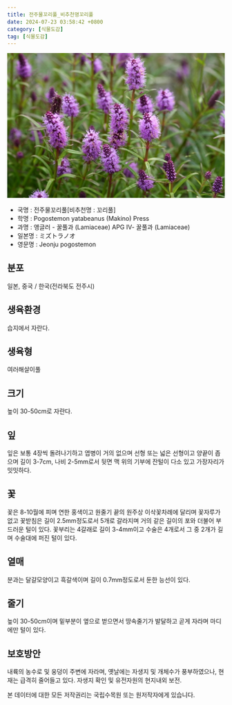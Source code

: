 ```yaml
---
title: 전주물꼬리풀_비추천명꼬리풀
date: 2024-07-23 03:58:42 +0800
category: [식물도감]
tag: [식물도감]
---
```




![전주물꼬리풀[비추천명 : 꼬리풀]](/assets/img/fileUpload/plants/basic/Labiatae/Dysophylla/15966/15966_1_th2.jpg)
- 국명 : 전주물꼬리풀[비추천명 : 꼬리풀]
- 학명 : Pogostemon yatabeanus (Makino) Press
- 과명 : 앵글러 - 꿀풀과 (Lamiaceae) APG Ⅳ- 꿀풀과 (Lamiaceae)
- 일본명 : ミズトラノオ
- 영문명 : Jeonju pogostemon


## 분포
일본, 중국 / 한국(전라북도 전주시) 
## 생육환경
습지에서 자란다.
## 생육형
여러해살이풀
## 크기
높이 30-50cm로 자란다.
## 잎
잎은 보통 4장씩 돌려나기하고 엽병이 거의 없으며 선형 또는 넓은 선형이고 양끝이 좁으며 길이 3-7cm, 나비 2-5mm로서 뒷면 맥 위의 기부에 잔털이 다소 있고 가장자리가 밋밋하다.
## 꽃
꽃은 8-10월에 피며 연한 홍색이고 원줄기 끝의 원주상 이삭꽃차례에 달리며 꽃자루가 없고 꽃받침은 길이 2.5mm정도로서 5개로 갈라지며 거의 같은 길이의 포와 더불어 부드러운 털이 있다. 꽃부리는 4갈래로 길이 3-4mm이고 수술은 4개로서 그 중 2개가 길며 수술대에 퍼진 털이 있다.
## 열매
분과는 달걀모양이고 흑갈색이며 길이 0.7mm정도로서 둔한 능선이 있다.
## 줄기
높이 30-50cm이며 밑부분이 옆으로 벋으면서 땅속줄기가 발달하고 곧게 자라며 마디에만 털이 있다.
## 보호방안
내륙의 농수로 및 웅덩이 주변에 자라며, 옛날에는 자생지 및 개체수가 풍부하였으나, 현재는 급격히 줄어들고 있다. 자생지 확인 및 유전자원의 현지내외 보전.






본 데이터에 대한 모든 저작권리는 국립수목원 또는 원저작자에게 있습니다.

